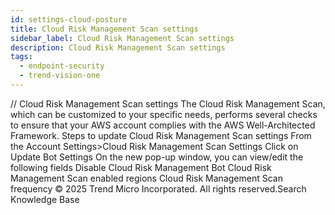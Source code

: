 ```yaml
---
id: settings-cloud-posture
title: Cloud Risk Management Scan settings
sidebar_label: Cloud Risk Management Scan settings
description: Cloud Risk Management Scan settings
tags:
  - endpoint-security
  - trend-vision-one
---
```


/*<![CDATA[*/ $('#title').html($('meta[name=map-description]').attr('content')); /*]]>*/ Cloud Risk Management Scan settings The Cloud Risk Management Scan, which can be customized to your specific needs, performs several checks to ensure that your AWS account complies with the AWS Well-Architected Framework. Steps to update Cloud Risk Management Scan settings From the Account Settings>Cloud Risk Management Scan Settings Click on Update Bot Settings On the new pop-up window, you can view/edit the following fields Disable Cloud Risk Management Bot Cloud Risk Management Scan enabled regions Cloud Risk Management Scan frequency © 2025 Trend Micro Incorporated. All rights reserved.Search Knowledge Base